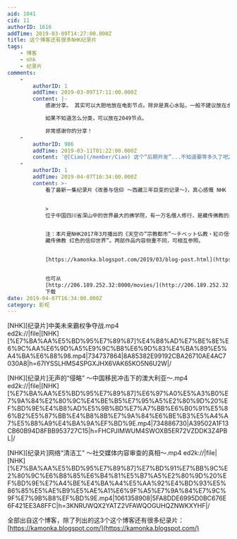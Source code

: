 ```yaml
---
aid: 1041
cid: 11
authorID: 1616
addTime: 2019-03-09T14:27:00.000Z
title: 这个博客还有很多NHK纪录片
tags:
    - 博客
    - nhk
    - 纪录片
comments:
    -
        authorID: 1
        addTime: 2019-03-09T17:11:00.000Z
        content: |-
            感谢分享。 其实可以大胆地放在电影节点。除非是真心水贴，一般不建议放在水帖节点，因为后面会做功能开发，从首页过滤掉水贴内容。

            如果不知道怎么分类，可以放在2049节点。

            非常感谢你的分享！
    -
        authorID: 986
        addTime: 2019-03-11T01:22:00.000Z
        content: '@[Ciao](/member/Ciao) 这个“后期开发”...不知道要等多久了吧233333'
    -
        authorID: 1
        addTime: 2019-04-07T16:34:00.000Z
        content: >-
            看了最新一集纪录片《改善与信仰 ～西藏三年巨变的记录～》，真心感慨 NHK 太厉害了。


            >
            位于中国四川省深山中的世界最大的佛学院，有一万名僧人修行，是藏传佛教的圣地。作为脱贫对策的一环，中国共产党决定对圣地进行“改善”，大兴土木，要把当地建成观光景点。中国政府还推进藏族游牧民的迁移和集中居住、汉语教育和爱国主义教育。恪守独特信仰和文化的藏民，生活发生巨大变化的三年。**本片是世界第一部翔实记录当地变迁的纪录片**。


            注：本片是NHK2017年3月播出的《天空の“宗教都市”～チベット仏教・紅の信仰の世界～》一片的姐妹作品，后者已有其他字幕组译制中文字幕，题为“天空圣城
            藏传佛教 红色的信仰世界”。两部作品内容侧重不同，可相互参照。


            [https://kamonka.blogspot.com/2019/03/blog-post.html](https://kamonka.blogspot.com/2019/03/blog-post.html)


            也可从
            [http://206.189.252.32:8000/movies/](http://206.189.252.32:8000/movies/)
            下载
date: 2019-04-07T16:34:00.000Z
category: 影视
---
```


\[NHK\]\[纪录片\]中美未来霸权争夺战.mp4  
ed2k://|file|\[NHK\]\[%E7%BA%AA%E5%BD%95%E7%89%87\]%E4%B8%AD%E7%BE%8E%E6%9C%AA%E6%9D%A5%E9%9C%B8%E6%9D%83%E4%BA%89%E5%A4%BA%E6%88%98.mp4|734737864|8A85382E99192CBA26710AE4AC7030A8|h=67IYSSLHMS4SPGXJHX6VAK65KO5N6U2W|/

\[NHK\]\[纪录片\]无声的“侵略” ～中国移民冲击下的澳大利亚～.mp4  
ed2k://|file|\[NHK\]\[%E7%BA%AA%E5%BD%95%E7%89%87\]%E6%97%A0%E5%A3%B0%E7%9A%84%E2%80%9C%E4%BE%B5%E7%95%A5%E2%80%9D%20%EF%BD%9E%E4%B8%AD%E5%9B%BD%E7%A7%BB%E6%B0%91%E5%86%B2%E5%87%BB%E4%B8%8B%E7%9A%84%E6%BE%B3%E5%A4%A7%E5%88%A9%E4%BA%9A%EF%BD%9E.mp4|734886730|A39502A1F13CB60B94D8FBB953727C15|h=FHCPJIMWUM4SWOXB5ER72VZDDK3Z4PBL|/

\[NHK\]\[纪录片\]网络“清洁工” ～社交媒体内容审查的真相～.mp4 ed2k://|file|\[NHK\]\[%E7%BA%AA%E5%BD%95%E7%89%87\]%E7%BD%91%E7%BB%9C%E2%80%9C%E6%B8%85%E6%B4%81%E5%B7%A5%E2%80%9D%20%EF%BD%9E%E7%A4%BE%E4%BA%A4%E5%AA%92%E4%BD%93%E5%86%85%E5%AE%B9%E5%AE%A1%E6%9F%A5%E7%9A%84%E7%9C%9F%E7%9B%B8%EF%BD%9E.mp4|1061358908|5FA8DDE6995D0BC676E6F421EE3A8FFC|h=3KNRUWQX2YATZ2VFAWQOGUHQZNWKXYHF|/

全部出自这个博客，除了列出的这3个这个博客还有很多纪录片： [https://kamonka.blogspot.com/](https://kamonka.blogspot.com/)
